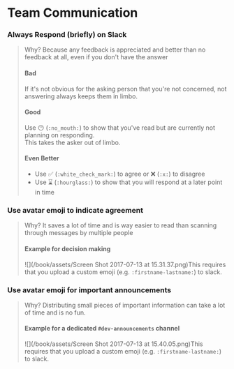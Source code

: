 # Team Communication

### **Always Respond \(briefly\) on Slack**

> Why? Because any feedback is appreciated and better than no feedback at all, even if you don't have the answer
>
> #### Bad
>
> If it's not obvious for the asking person that you're not concerned, not answering always keeps them in limbo.
>
> #### Good
>
> Use 😶 \(`:no_mouth:`\) to show that you've read but are currently not planning on responding.  
> This takes the asker out of limbo.
>
> #### Even Better
>
> * Use ✅ \(`:white_check_mark:`\) to agree or ❌ \(`:x:`\) to disagree
> * Use ⌛️ \(`:hourglass:`\) to show that you will respond at a later point in time

### Use avatar emoji to indicate agreement

> Why? It saves a lot of time and is way easier to read than scanning through messages by multiple people
>
> #### Example for decision making
>
> ![](/book/assets/Screen Shot 2017-07-13 at 15.31.37.png)This requires that you upload a custom emoji \(e.g. `:firstname-lastname:`\)  to slack.

### Use avatar emoji for important announcements

> Why? Distributing small pieces of important information can take a lot of time and is no fun.
>
> #### Example for a dedicated `#dev-announcements` channel
>
> ![](/book/assets/Screen Shot 2017-07-13 at 15.40.05.png)This requires that you upload a custom emoji \(e.g. `:firstname-lastname:`\)  to slack.



